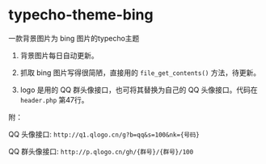 # typecho-theme-bing
一款背景图片为 bing 图片的typecho主题

1. 背景图片每日自动更新。

1. 抓取 bing 图片写得很简陋，直接用的 `file_get_contents()` 方法，待更新。

1. logo 是用的 QQ 群头像接口，也可将其替换为自己的 QQ 头像接口。代码在 `header.php` 第47行。


附：

QQ 头像接口: `http://q1.qlogo.cn/g?b=qq&s=100&nk={号码}`

QQ 群头像接口: `http://p.qlogo.cn/gh/{群号}/{群号}/100`
